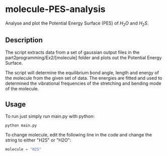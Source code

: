 # molecule-PES-analysis
Analyse and plot the Potential Energy Surface (PES) of $H_2O$ and $H_2S$.
## Description
The script extracts data from a set of gaussian output files in the part2programming/Ex2/[molecule] folder and plots out the Potential Energy Surface. 

The script will determine the equilibrium bond angle, length and energy of the molecule from the given set of data. The energies are fitted and used to determined the vibrational frequencies of the stretching and bending mode of the molecule.
## Usage
To run just simply run main.py with python:
```
python main.py
```
To change molecule, edit the following line in the code and change the string to either "H2S" or "H2O":
```python
molecule = "H2S"
```